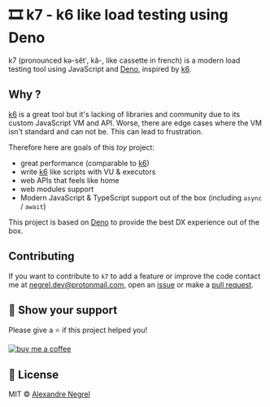 # :film_strip: k7 - k6 like load testing using Deno

k7 (pronounced kə-sĕt′, kă-, like cassette in french) is a modern load testing
tool using JavaScript and [Deno][deno], inspired by [k6][k6].

## Why ?

[k6][k6] is a great tool but it's lacking of libraries and community due to its
custom JavaScript VM and API. Worse, there are edge cases where the VM isn't
standard and can not be. This can lead to frustration.

Therefore here are goals of this _toy_ project:

- great performance (comparable to [k6][k6])
- write [k6][k6] like scripts with VU & executors
- web APIs that feels like home
- web modules support
- Modern JavaScript & TypeScript support out of the box (including `async` /
  `await`)

This project is based on [Deno][deno] to provide the best DX experience out of
the box.

## Contributing

If you want to contribute to `k7` to add a feature or improve the code contact
me at [negrel.dev@protonmail.com](mailto:negrel.dev@protonmail.com), open an
[issue](https://github.com/negrel/k7/issues) or make a
[pull request](https://github.com/negrel/k7/pulls).

## :stars: Show your support

Please give a :star: if this project helped you!

[![buy me a coffee](.github/images/bmc-button.png)](https://www.buymeacoffee.com/negrel)

## :scroll: License

MIT © [Alexandre Negrel](https://www.negrel.dev/)

[k6]: https://k6.io/
[deno]: https://deno.land/
